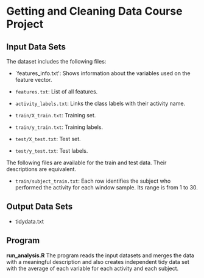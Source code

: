 # Getting and Cleaning Data Course Project
## Input Data Sets
The dataset includes the following files:

- `features_info.txt': Shows information about the variables used on the feature vector.

- `features.txt`: List of all features.

- `activity_labels.txt`: Links the class labels with their activity name.

- `train/X_train.txt`: Training set.

- `train/y_train.txt`: Training labels.

- `test/X_test.txt`: Test set.

- `test/y_test.txt`: Test labels.

The following files are available for the train and test data. Their descriptions are equivalent. 

- `train/subject_train.txt`: Each row identifies the subject who performed the activity for each window sample. Its range is from 1 to 30. 

## Output Data Sets

- tidydata.txt

## Program 

**run_analysis.R**
The program reads the  input datasets and merges the data with a meaningful description and also creates 
independent tidy data set with the average of each variable for each activity and each subject.
